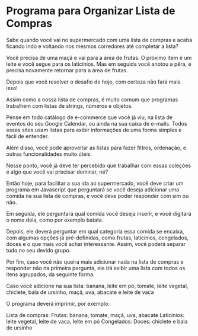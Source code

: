 # Programa para Organizar Lista de Compras

Sabe quando você vai no supermercado com uma lista de compras e acaba ficando indo e voltando nos mesmos corredores até completar a lista?

Você precisa de uma maçã e vai para a área de frutas. O próximo item é um leite e você segue para os laticínios. Mas em seguida você anotou a pêra, e precisa novamente retornar para a área de frutas.

Depois que você resolver o desafio de hoje, com certeza não fará mais isso!

Assim como a nossa lista de compras, é muito comum que programas trabalhem com listas de strings, números e objetos.

Pense em todo catálogo de e-commerce que você já viu, na lista de eventos do seu Google Calendar, ou ainda na sua caixa de e-mails. Todos esses sites usam listas para exibir informações de uma forma simples e fácil de entender.

Além disso, você pode aproveitar as listas para fazer filtros, ordenação, e outras funcionalidades muito úteis.

Nesse ponto, você já deve ter percebido que trabalhar com essas coleções é algo que você vai precisar dominar, né?

Então hoje, para facilitar a sua ida ao supermercado, você deve criar um programa em Javascript que perguntará se você deseja adicionar uma comida na sua lista de compras, e você deve poder responder com sim ou não.

Em seguida, ele perguntará qual comida você deseja inserir, e você digitará o nome dela, como por exemplo batata.

Depois, ele deverá perguntar em qual categoria essa comida se encaixa, com algumas opções já pré-definidas, como frutas, laticínios, congelados, doces e o que mais você achar interessante. Assim, você poderá separar tudo no seu devido grupo.

Por fim, caso você não queira mais adicionar nada na lista de compras e responder não na primeira pergunta, ele irá exibir uma lista com todos os itens agrupados, da seguinte forma:

Caso você adicione na sua lista:
banana, leite em pó, tomate, leite vegetal, chiclete, bala de ursinho, maçã, uva, abacate e leite de vaca

O programa deverá imprimir, por exemplo:

Lista de compras:
    Frutas: banana, tomate, maçã, uva, abacate
    Laticínios: leite vegetal, leite de vaca, leite em pó
    Congelados:
    Doces: chiclete e bala de ursinho
